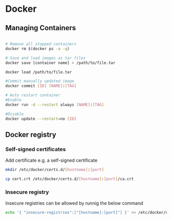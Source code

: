 # Docker

## Managing Containers

````bash

# Remove all stopped containers
docker rm $(docker ps -a -q)

# Save and load images as tar files
docker save [container name] > /path/to/file.tar

docker load /path/to/file.tar

#Commit manually updated image
docker commit [ID] [NAME]:[TAG]

# Auto restart container
#Enable
docker run -d --restart always [NAME]:[TAG]

#Disable
docker update --restart=no [ID]
````

## Docker registry

### Self-signed certificates

Add certificate e.g. a self-signed certificate

````bash
mkdir /etc/docker/certs.d/[hostname]:[port]

cp cert.crt /etc/docker/certs.d/[hostname]:[port]/ca.crt
````

### Insecure registry

Insecure registries can be allowed by runnig the below command

````bash
echo '{ "insecure-registries":["[hostname]:[port]"] }' >> /etc/docker/daemon.json
````